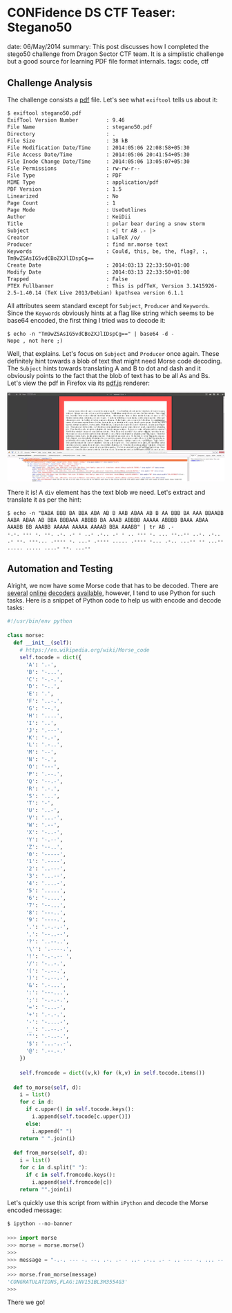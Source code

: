 CONFidence DS CTF Teaser: Stegano50
===================================
date: 06/May/2014
summary: This post discusses how I completed the stego50 challenge from Dragon Sector CTF team. It is a simplistic challenge but a good source for learning PDF file format internals.
tags: code, ctf

## Challenge Analysis

The challenge consists a [pdf](/static/files/posts_confidence_ds_ctf_stego50/stegano50.pdf) file. Let's see what `exiftool` tells us about it:

```
$ exiftool stegano50.pdf
ExifTool Version Number         : 9.46
File Name                       : stegano50.pdf
Directory                       : .
File Size                       : 38 kB
File Modification Date/Time     : 2014:05:06 22:08:58+05:30
File Access Date/Time           : 2014:05:06 20:41:54+05:30
File Inode Change Date/Time     : 2014:05:06 13:05:07+05:30
File Permissions                : rw-rw-r--
File Type                       : PDF
MIME Type                       : application/pdf
PDF Version                     : 1.5
Linearized                      : No
Page Count                      : 1
Page Mode                       : UseOutlines
Author                          : KeiDii
Title                           : polar bear during a snow storm
Subject                         : <| tr AB .- |>
Creator                         : LaTeX /o/
Producer                        : find mr.morse text
Keywords                        : Could, this, be, the, flag?, :, Tm9wZSAsIG5vdCBoZXJlIDspCg==
Create Date                     : 2014:03:13 22:33:50+01:00
Modify Date                     : 2014:03:13 22:33:50+01:00
Trapped                         : False
PTEX Fullbanner                 : This is pdfTeX, Version 3.1415926-2.5-1.40.14 (TeX Live 2013/Debian) kpathsea version 6.1.1
```

All attributes seem standard except for `Subject`, `Producer` and `Keywords`. Since the `Keywords` obviously hints at a flag like string which seems to be base64 encoded, the first thing I tried was to decode it:

```
$ echo -n "Tm9wZSAsIG5vdCBoZXJlIDspCg==" | base64 -d - 
Nope , not here ;)
```

Well, that explains. Let's focus on `Subject` and `Producer` once again. These definitely hint towards a blob of text that might need Morse code decoding. The `Subject` hints towards translating A and B to dot and dash and it obviously points to the fact that the blob of text has to be all As and Bs. Let's view the pdf in Firefox via its [pdf.js](https://mozilla.github.io/pdf.js/) renderer:

![stego50_pdfjs.png](/static/files/posts_confidence_ds_ctf_stego50/stego50_pdfjs.png.webp)

There it is! A `div` element has the text blob we need. Let's extract and translate it as per the hint:

```
$ echo -n "BABA BBB BA BBA ABA AB B AAB ABAA AB B AA BBB BA AAA BBAABB AABA ABAA AB BBA BBBAAA ABBBB BA AAAB ABBBB AAAAA ABBBB BAAA ABAA AAABB BB AAABB AAAAA AAAAA AAAAB BBA AAABB" | tr AB .-
-.-. --- -. --. .-. .- - ..- .-.. .- - .. --- -. ... --..-- ..-. .-.. .- --. ---... .---- -. ...- .---- ..... .---- -... .-.. ...-- -- ...-- ..... ..... ....- --. ...--
```

## Automation and Testing

Alright, we now have some Morse code that has to be decoded. There are [several](http://mattfedder.com/cgi-bin/morse.pl) [online](http://morsecode.scphillips.com/translator.html) [decoders](http://www.onlineconversion.com/morse_code.htm) [available](http://www.unit-conversion.info/texttools/morse-code/), however, I tend to use Python for such tasks. Here is a snippet of Python code to help us with encode and decode tasks:

```python
#!/usr/bin/env python

class morse:
  def __init__(self):
    # https://en.wikipedia.org/wiki/Morse_code
    self.tocode = dict({
      'A': '.-',
      'B': '-...',
      'C': '-.-.',
      'D': '-..',
      'E': '.',
      'F': '..-.',
      'G': '--.',
      'H': '....',
      'I': '..',
      'J': '.---',
      'K': '-.-',
      'L': '.-..',
      'M': '--',
      'N': '-.',
      'O': '---',
      'P': '.--.',
      'Q': '--.-',
      'R': '.-.',
      'S': '...',
      'T': '-',
      'U': '..-',
      'V': '...-',
      'W': '.--',
      'X': '-..-',
      'Y': '-.--',
      'Z': '--..',
      '0': '-----',
      '1': '.----',
      '2': '..---',
      '3': '...--',
      '4': '....-',
      '5': '.....',
      '6': '-....',
      '7': '--...',
      '8': '---..',
      '9': '----.',
      '.': '.-.-.-',
      ',': '--..--',
      '?': '..--..',
      '\'': '.----.',
      '!': '-.-.-- ',
      '/': '-..-.',
      '(': '-.--.',
      ')': '-.--.-',
      '&': '.-...',
      ':': '---...',
      ';': '-.-.-.',
      '=': '-...-',
      '+': '.-.-.',
      '-': '-....-',
      '_': '..--.-',
      '"': '.-..-.',
      '$': '...-..-',
      '@': '.--.-.'
    })

    self.fromcode = dict((v,k) for (k,v) in self.tocode.items())

  def to_morse(self, d):
    i = list()
    for c in d:
      if c.upper() in self.tocode.keys():
        i.append(self.tocode[c.upper()])
      else:
        i.append(" ")
    return " ".join(i)

  def from_morse(self, d):
    i = list()
    for c in d.split(" "):
      if c in self.fromcode.keys():
        i.append(self.fromcode[c])
    return "".join(i)
```

Let's quickly use this script from within `iPython` and decode the Morse encoded message:

```python
$ ipython --no-banner

>>> import morse
>>> morse = morse.morse()
>>>
>>> message = "-.-. --- -. --. .-. .- - ..- .-.. .- - .. --- -. ... --..-- ..-. .-.. .- --. ---... .---- -. ...- .---- ..... .---- -... .-.. ...-- -- ...-- ..... ..... ....- --. ...--"
>>>
>>> morse.from_morse(message)
'CONGRATULATIONS,FLAG:1NV151BL3M3554G3'
>>>
```

There we go!
